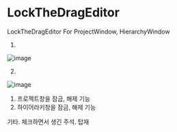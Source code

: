 # LockTheDragEditor
LockTheDragEditor For ProjectWindow, HierarchyWindow

1.
![image](https://github.com/lLcrowe/LockTheDragEditor/assets/44671731/e42db42e-365d-4fed-9162-608fbf2ac01f)


2.
![image](https://github.com/lLcrowe/LockTheDragEditor/assets/44671731/a462d399-272b-45d3-b20c-c70e0275102d)


1. 프로젝트창을 잠금, 해제 기능
2. 하이어라키창을 잠금, 해제 기능

기타.
체크하면서 생긴 주석. 탑재
